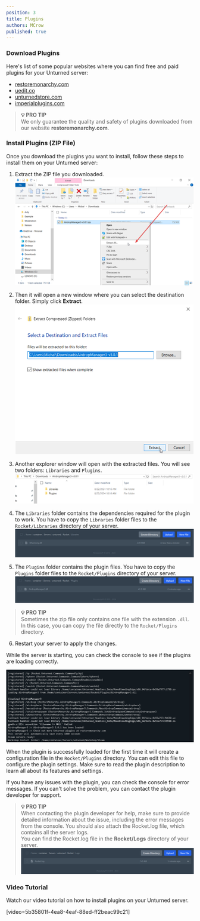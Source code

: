 ```yaml
---
position: 3
title: Plugins
authors: MCrow
published: true
---
```


### Download Plugins
Here's list of some popular websites where you can find free and paid plugins for your Unturned server:
- [restoremonarchy.com](https://restoremonarchy.com/plugins)
- [uedit.co](https://uedit.co/RocketMod/Plugins/)
- [unturnedstore.com](https://unturnedstore.com/)
- [imperialplugins.com](https://imperialplugins.com/)

> **💡 PRO TIP**  
> We only guarantee the quality and safety of plugins downloaded from our website **restoremonarchy.com**.

### Install Plugins (ZIP File)
Once you download the plugins you want to install, follow these steps to install them on your Unturned server:

1. Extract the ZIP file you downloaded.
![extract all zip](assets/extract_all_zip.png "Extract All...")

2. Then it will open a new window where you can select the destination folder. Simply click **Extract**.  
![extract all destination](assets/extract_all_destination.png "Select destination folder")

3. Another explorer window will open with the extracted files. You will see two folders: `Libraries` and `Plugins`.
![extracted files](assets/extracted_files.png "Extracted files")

4. The `Libraries` folder contains the dependencies required for the plugin to work. You have to copy the `Libraries` folder files to the `Rocket/Libraries` directory of your server.
![rocket libraries directory](assets/rocket_libraries_directory.png "Rocket/Libraries directory")

5. The `Plugins` folder contains the plugin files. You have to copy the `Plugins` folder files to the `Rocket/Plugins` directory of your server.
![rocket plugins directory](assets/rocket_plugins_directory.png "Rocket/Plugins directory")

> **💡 PRO TIP**  
> Sometimes the zip file only contains one file with the extension `.dll`. In this case, you can copy the file directly to the `Rocket/Plugins` directory.

6. Restart your server to apply the changes.

While the server is starting, you can check the console to see if the plugins are loading correctly. 

![loading plugin console](assets/loading_plugin_console.png "Loading plugin in console")

When the plugin is successfully loaded for the first time it will create a configuration file in the `Rocket/Plugins` directory. You can edit this file to configure the plugin settings. Make sure to read the plugin description to learn all about its features and settings.

If you have any issues with the plugin, you can check the console for error messages. If you can't solve the problem, you can contact the plugin developer for support.

> **💡 PRO TIP**  
> When contacting the plugin developer for help, make sure to provide detailed information about the issue, including the error messages from the console. You should also attach the Rocket.log file, which contains all the server logs.  
You can find the Rocket.log file in the **Rocket/Logs** directory of your server.  
![rocket log file](assets/rocket_log_file.png)

### Video Tutorial
Watch our video tutorial on how to install plugins on your Unturned server.

[video=5b35801f-4ea8-4eaf-88ed-ff2beac99c21]